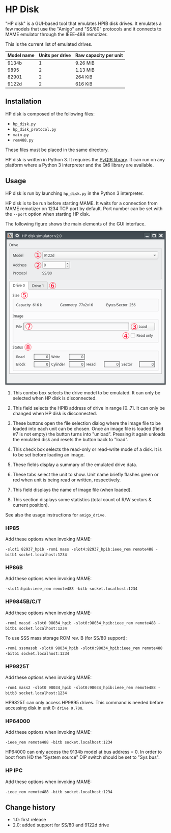 HP Disk
=======

"HP disk" is a GUI-based tool that emulates HPIB disk drives. It emulates a few models that use the "Amigo" and "SS/80" protocols and it connects to MAME emulator through the IEEE-488 remotizer.

This is the current list of emulated drives.

| Model name | Units per drive | Raw capacity per unit |
| -----------|-----------------|-------------------|
| 9134b      | 1               | 9.26 MiB |
| 9895       | 2               | 1.13 MiB |
| 82901      | 2               | 264 KiB |
| 9122d      | 2               | 616 KiB |

## Installation

HP disk is composed of the following files:

+ `hp_disk.py`
+ `hp_disk_protocol.py`
+ `main.py`
+ `rem488.py`

These files must be placed in the same directory.

HP disk is written in Python 3. It requires the [PyQt6 library](https://www.riverbankcomputing.com/software/pyqt/download). It can run on any platform where a Python 3 interpreter and the Qt6 library are available.

## Usage

HP disk is run by launching `hp_disk.py` in the Python 3 interpreter.

HP disk is to be run before starting MAME. It waits for a connection from MAME remotizer on 1234 TCP port by default. Port number can be set with the `--port` option when starting HP disk.

The following figure shows the main elements of the GUI interface.

![HP disk GUI](gui.png)

1. This combo box selects the drive model to be emulated. It can only be selected when HP disk is disconnected.

2. This field selects the HPIB address of drive in range [0..7]. It can only be changed when HP disk is disconnected.

3. These buttons open the file selection dialog where the image file to be loaded into each unit can be chosen. Once an image file is loaded (field #7 is not empty) the button turns into "unload". Pressing it again unloads the emulated disk and resets the button back to "load".

4. This check box selects the read-only or read-write mode of a disk. It is to be set before loading an image.

5. These fields display a summary of the emulated drive data.

6. These tabs select the unit to show. Unit name briefly flashes green or red when unit is being read or written, respectively.

7. This field displays the name of image file (when loaded).

8. This section displays some statistics (total count of R/W sectors & current position).

See also the usage instructions for `amigo_drive`.

### HP85

Add these options when invoking MAME:

`-slot1 82937_hpib -rom1 mass -slot4:82937_hpib:ieee_rem remote488 -bitb1 socket.localhost:1234`

### HP86B

Add these options when invoking MAME:

`-slot1:hpib:ieee_rem remote488 -bitb socket.localhost:1234`

### HP9845B/C/T

Add these options when invoking MAME:

`-rom1 massd -slot0 98034_hpib -slot0:98034_hpib:ieee_rem remote488 -bitb1 socket.localhost:1234`

To use SSS mass storage ROM rev. B (for SS/80 support):

`-rom1 sssmassb -slot0 98034_hpib -slot0:98034_hpib:ieee_rem remote488 -bitb1 socket.localhost:1234`

### HP9825T

Add these options when invoking MAME:

`-rom1 mass2 -slot0 98034_hpib -slot0:98034_hpib:ieee_rem remote488 -bitb3 socket.localhost:1234`

HP9825T can only access HP9895 drives. This command is needed before accessing disk in unit 0: `drive 0,700`.

### HP64000

Add these options when invoking MAME:

`-ieee_rem remote488 -bitb socket.localhost:1234`

HP64000 can only access the 9134b model at bus address = 0. In order to boot from HD the "System source" DIP switch should be set to "Sys bus".

### HP IPC

Add these options when invoking MAME:

`-ieee_rem remote488 -bitb socket.localhost:1234`

## Change history

+ 1.0: first release
+ 2.0: added support for SS/80 and 9122d drive
